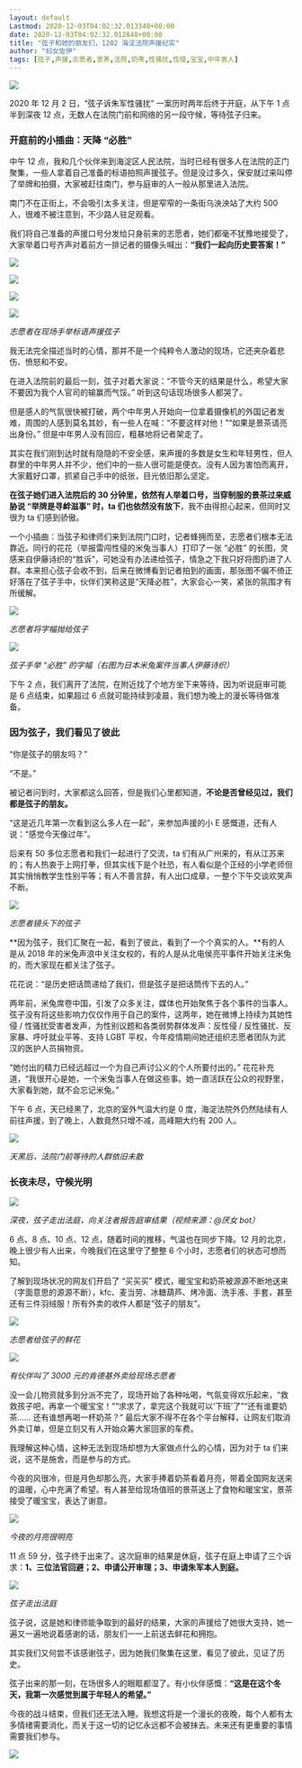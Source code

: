```yaml
---
layout: default
Lastmod: 2020-12-03T04:02:32.013348+00:00
date: 2020-12-03T04:02:32.012848+00:00
title: "弦子和她的朋友们，1202 海淀法院声援纪实"
author: "妇女佐伊"
tags: [弦子,声援,志愿者,景茶,法院,奶茶,性骚扰,性侵,宝宝,中年男人]
---
```



![](https://images.weserv.nl/?url=https%3A//chinadigitaltimes.net/chinese/files/2020/12/post-660091-5fc8177fcc571.png)

2020 年 12 月 2 日，“弦子诉朱军性骚扰” 一案历时两年后终于开庭，从下午 1 点半到深夜 12 点，无数人在法院门前和网络的另一段守候，等待弦子归来。

### 开庭前的小插曲：天降 “必胜”

中午 12 点，我和几个伙伴来到海淀区人民法院，当时已经有很多人在法院的正门聚集，一些人拿着自己准备的标语拍照声援弦子。但是没过多久，保安就过来叫停了举牌和拍摄，大家被赶往南门，参与庭审的人一般从那里进入法院。

南门不在正街上，不会吸引太多关注，但是窄窄的一条街乌泱泱站了大约 500 人，很难不被注意到，不少路人驻足观看。

我们将自己准备的声援口号分发给只身前来的志愿者，她们都毫不犹豫地接受了，大家举着口号齐声对着前方一排记者的摄像头喊出：**“我们一起向历史要答案！”**

![](https://images.weserv.nl/?url=https%3A//chinadigitaltimes.net/chinese/files/2020/12/post-660091-5fc81782117f4.%3Fis-pending-load%3D1)

  

![](https://images.weserv.nl/?url=https%3A//chinadigitaltimes.net/chinese/files/2020/12/post-660091-5fc81783e5cf5.%3Fis-pending-load%3D1)

  

![](https://images.weserv.nl/?url=https%3A//chinadigitaltimes.net/chinese/files/2020/12/post-660091-5fc8178588325.%3Fis-pending-load%3D1)

  

![](https://images.weserv.nl/?url=https%3A//chinadigitaltimes.net/chinese/files/2020/12/post-660091-5fc8178767647.%3Fis-pending-load%3D1)

_志愿者在现场手举标语声援弦子_

我无法完全描述当时的心情，那并不是一个纯粹令人激动的现场，它还夹杂着悲伤、愤怒和不安。

在进入法院前的最后一刻，弦子对着大家说：“不管今天的结果是什么，希望大家不要因为我个人官司的输赢而气馁。” 听到这句话现场很多人都哭了。

但是感人的气氛很快被打破，两个中年男人开始向一位拿着摄像机的外国记者发难，周围的人感到莫名其妙，有一些人在喊：“不要这样对他！”“如果是景茶请亮出身份。” 但是中年男人没有回应，粗暴地将记者架走了。

其实在我们刚到达时就有隐隐的不安全感，来声援的多数是女生和年轻男性，但人群里的中年男人并不少，他们中的一些人很可能是便衣。没有人因为害怕而离开，大家戴好口罩，抓紧自己手中的纸张，目光依旧那么坚定。

**在弦子她们进入法院后的 30 分钟里，依然有人举着口号，当穿制服的景茶过来威胁说 “举牌是寻衅滋事” 时，ta 们也依然没有放下**，我不由得担心起来，但同时又很为 ta 们感到骄傲。

一个小插曲：当弦子和律师们来到法院门口时，记者蜂拥而至，志愿者们根本无法靠近。同行的花花（举报雷闯性侵的米兔当事人）打印了一张 “必胜” 的长图，灵感来自伊藤诗织的“胜诉”，可她没有办法递给弦子，情急之下我只好将图扔进了人群。本来担心弦子会收不到，后来在微博看到记者拍到的画面，那张图不偏不倚正好落在了弦子手中，伙伴们笑称这是“天降必胜”，大家会心一笑，紧张的氛围才有所缓解。

![](https://images.weserv.nl/?url=https%3A//chinadigitaltimes.net/chinese/files/2020/12/post-660091-5fc8178be8aca.gif%3Fis-pending-load%3D1)

_志愿者将字幅抛给弦子_

![](https://images.weserv.nl/?url=https%3A//chinadigitaltimes.net/chinese/files/2020/12/post-660091-5fc8178e39bda.%3Fis-pending-load%3D1)

_弦子手举 “必胜” 的字幅（右图为日本米兔案件当事人伊藤诗织）_

下午 2 点，我们离开了法院，在附近找了个地方坐下来等待，因为听说庭审可能是 6 点结束，如果超过 6 点就可能持续到凌晨，我们想为晚上的漫长等待做准备。

### 因为弦子，我们看见了彼此

“你是弦子的朋友吗？”

“不是。”

被记者问到时，大家都这么回答，但是我们心里都知道，**不论是否曾经见过，我们都是弦子的朋友。**

“这是近几年第一次看到这么多人在一起”，来参加声援的小 E 感慨道，还有人说：“感觉今天像过年”。

后来有 50 多位志愿者和我们一起进行了交流，ta 们有从广州来的，有从江苏来的；有人热衷于上网打拳，但其实线下是个社恐，有人看似是个正经的小学老师但其实悄悄教学生性别平等；有人不善言辞，有人出口成章，一整个下午交谈欢笑声不断。

![](https://images.weserv.nl/?url=https%3A//chinadigitaltimes.net/chinese/files/2020/12/post-660091-5fc8179094b63.%3Fis-pending-load%3D1)

_志愿者镜头下的弦子_

**因为弦子，我们汇聚在一起，看到了彼此，看到了一个个真实的人。**有的人是从 2018 年的米兔声浪中关注女权的，有的人是从北电侯亮平事件开始关注米兔的，而大家现在都关注了弦子。

花花说：“是历史把话筒递给了我们，但是弦子是把话筒传下去的人。”

两年前，米兔席卷中国，引发了众多关注，媒体也开始聚焦于各个事件的当事人。弦子没有将这些影响力仅仅作用于自己的案件，这两年，她在微博上持续为其她性侵 / 性骚扰受害者发声，为性别议题和各类弱势群体发声：反性侵 / 反性骚扰、反家暴、呼吁就业平等、支持 LGBT 平权，今年疫情期间她还组织志愿者团队为武汉的医护人员捐物资。

“她付出的精力已经远超过一个为自己声讨公义的个人所要付出的。” 花花补充道，“我很开心是她，一个米兔当事人在做这些事。她一直活跃在公众的视野里，大家看到她，就不会忘记米兔。”

下午 6 点，天已经黑了，北京的室外气温大约是 0 度，海淀法院外仍然陆续有人前往声援，到了晚上，人数竟然只增不减，高峰期大约有 200 人。

![](https://images.weserv.nl/?url=https%3A//chinadigitaltimes.net/chinese/files/2020/12/post-660091-5fc8179287ba3.%3Fis-pending-load%3D1)

_天黑后，法院门前等待的人群依旧未散_

### 长夜未尽，守候光明

![](https://images.weserv.nl/?url=https%3A//chinadigitaltimes.net/chinese/files/2020/12/%E8%A7%86%E9%A2%912.png%3Fis-pending-load%3D1)

_深夜，弦子走出法庭，向关注者报告庭审结果（视频来源：@厌女 bot）_

6 点、8 点、10 点、12 点，随着时间的推移，气温也在同步下降。12 月的北京，晚上很少有人出来，今晚我们在这里守了整整 6 个小时，志愿者们的状态可想而知。

了解到现场状况的网友们开启了 “买买买” 模式，暖宝宝和奶茶被源源不断地送来（字面意思的源源不断），kfc、麦当劳、冰糖葫芦、烤冷面、洗手液、手套，甚至还有三件羽绒服！所有外卖的收件人都是“弦子的朋友”。

![](https://images.weserv.nl/?url=https%3A//chinadigitaltimes.net/chinese/files/2020/12/post-660091-5fc81794714c7.%3Fis-pending-load%3D1)

_志愿者给弦子的鲜花_

![](https://images.weserv.nl/?url=https%3A//chinadigitaltimes.net/chinese/files/2020/12/post-660091-5fc8179287ba3.%3Fis-pending-load%3D1)

_有伙伴叫了 3000 元的肯德基外卖给现场志愿者_

没一会儿物资就多到分派不完了，现场开始了各种吆喝，气氛变得欢乐起来，“救救孩子吧，再拿一个暖宝宝！”“求求了，拿完这个我就可以‘下班’了”“还有谁要奶茶…… 还有谁想再喝一杯奶茶？” 最后大家不得不在各个平台解释，让网友们取消外卖订单，但是立刻又有人开始众筹大家回家的车费。

我理解这种心情，这种无法到现场却想为大家做点什么的心情，因为对于 ta 们来说，这不是施舍，而是参与的方式。

今夜的风很冷，但是月色却那么亮，大家手捧着奶茶看着月亮，带着全国网友送来的温暖，心中充满了希望。有人甚至给现场值班的景茶送上了食物和暖宝宝，景茶接受了暖宝宝，表达了谢意。

![](https://images.weserv.nl/?url=https%3A//chinadigitaltimes.net/chinese/files/2020/12/post-660091-5fc81797e4e8d.%3Fis-pending-load%3D1)

_今夜的月亮很明亮_

11 点 59 分，弦子终于出来了。这次庭审的结果是休庭，弦子在庭上申请了三个诉求：**1、三位法官回避；2、申请公开审理；3、申请朱军本人到庭。**

![](https://images.weserv.nl/?url=https%3A//chinadigitaltimes.net/chinese/files/2020/12/post-660091-5fc81799bd076.%3Fis-pending-load%3D1)

_弦子走出法庭_

弦子说，这是她和律师能争取到的最好的结果，大家的声援给了她很大支持，她一遍又一遍地说着感谢的话，朋友们一一上前送去鲜花和拥抱。

其实我们又何尝不该感谢弦子，因为她我们聚集在这里，看见了彼此，见证了历史。

弦子出来的那一刻，在场很多人的眼眶都湿了。有小伙伴感慨：**“这是在这个冬天，我第一次感觉到属于年轻人的希望。”**

今夜的战斗结束，但我们还无法入睡。我想这将是一个漫长的夜晚，每个人都有太多情绪需要消化，而关于这一切的记忆永远都不会被抹去。未来还有更重要的事情需要我们参与。

![](https://images.weserv.nl/?url=https%3A//chinadigitaltimes.net/chinese/files/2020/12/post-660091-5fc8179be1d9a.%3Fis-pending-load%3D1)

